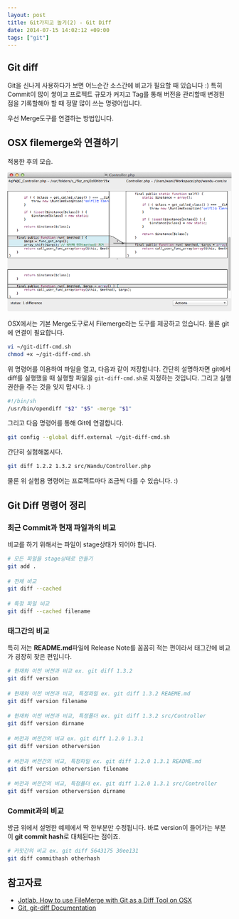 ```yaml
---
layout: post
title: Git가지고 놀기(2) - Git Diff
date: 2014-07-15 14:02:12 +09:00
tags: ["git"]
---
```


## Git diff

Git을 신나게 사용하다가 보면 어느순간 소스간에 비교가 필요할 때 있습니다 :) 특히 Commit이 많이 쌓이고 프로젝트 규모가 커지고 Tag를 통해 버전을 관리할때 변경된 점을 기록할해야 할 때 정말 많이 쓰는 명령어입니다.

우선 Merge도구를 연결하는 방법입니다.

## OSX filemerge와 연결하기

적용한 후의 모습.

![With OSX Merge Tool](/images/2014/2014-07-15-git-2-git-diff/filemerge.png)

OSX에서는 기본 Merge도구로서 Filemerge라는 도구를 제공하고 있습니다. 물론 git에 연결이 필요합니다.

```bash
vi ~/git-diff-cmd.sh
chmod +x ~/git-diff-cmd.sh
```

위 명령어를 이용하여 파일을 열고, 다음과 같이 저장합니다.
간단히 설명하자면 git에서 diff를 실행했을 때 실행할 파일을 `git-diff-cmd.sh`로 지정하는 것입니다. 그리고 실행권한을 주는 것을 잊지 맙시다. :)

```bash
#!/bin/sh
/usr/bin/opendiff "$2" "$5" -merge "$1"
```

그리고 다음 명령어를 통해 Git에 연결합니다.

```bash
git config --global diff.external ~/git-diff-cmd.sh
```

간단히 실험해봅시다.

```bash
git diff 1.2.2 1.3.2 src/Wandu/Controller.php
```

물론 위 실험용 명령어는 프로젝트마다 조금씩 다를 수 있습니다. :)

## Git Diff 명령어 정리

### 최근 Commit과 현재 파일과의 비교

비교를 하기 위해서는 파일이 stage상태가 되어야 합니다.

```bash
# 모든 파일을 stage상태로 만들기
git add . 

# 전체 비교
git diff --cached

# 특정 파일 비교
git diff --cached filename 
```

### 태그간의 비교

특히 저는 **README.md**파일에 Release Note를 꼼꼼히 적는 편이라서 태그간에 비교가 굉장히 잦은 편입니다.

```bash
# 현재와 이전 버전과 비교 ex. git diff 1.3.2
git diff version

# 현재와 이전 버전과 비교, 특정파일 ex. git diff 1.3.2 REAEME.md
git diff version filename

# 현재와 이전 버전과 비교, 특정폴더 ex. git diff 1.3.2 src/Controller
git diff version dirname

# 버전과 버전간의 비교 ex. git diff 1.2.0 1.3.1
git diff version otherversion

# 버전과 버전간의 비교, 특정파일 ex. git diff 1.2.0 1.3.1 README.md
git diff version otherversion filename

# 버전과 버전간의 비교, 특정폴더 ex. git diff 1.2.0 1.3.1 src/Controller
git diff version otherversion dirname
```

### Commit과의 비교

방금 위에서 설명한 예제에서 딱 한부분만 수정됩니다. 바로 version이 들어가는 부분이 **git commit hash**로 대체된다는 점이죠.

```bash
# 커밋간의 비교 ex. git diff 5643175 30ee131
git diff commithash otherhash
```


## 참고자료

- [Jotlab, How to use FileMerge with Git as a Diff Tool on OSX](http://www.jotlab.com/2009/how-to-use-filemerge-with-git-as-a-diff-tool-on-osx)
- [Git, git-diff Documentation](http://git-scm.com/docs/git-diff)
